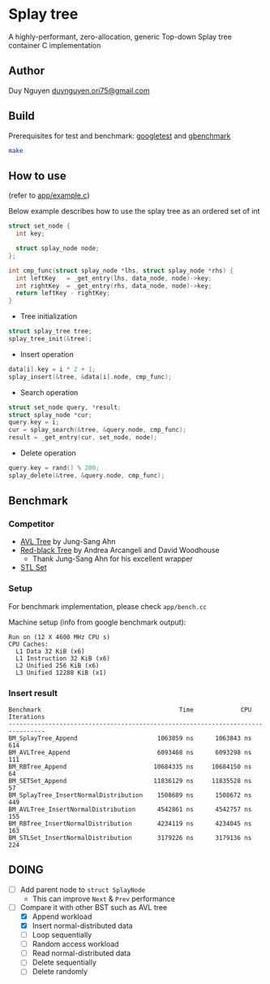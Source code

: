 # Splay tree

A highly-performant, zero-allocation, generic Top-down Splay tree container C implementation

## Author

Duy Nguyen <duynguyen.ori75@gmail.com>

## Build

Prerequisites for test and benchmark: [googletest](https://github.com/google/googletest) and [gbenchmark](https://github.com/google/benchmark)

```sh
make
```

## How to use

(refer to [app/example.c](app/example.c))

Below example describes how to use the splay tree as an ordered set of int

```C
struct set_node {
  int key;

  struct splay_node node;
};

int cmp_func(struct splay_node *lhs, struct splay_node *rhs) {
  int leftKey   = _get_entry(lhs, data_node, node)->key;
  int rightKey  = _get_entry(rhs, data_node, node)->key;
  return leftKey - rightKey;
}
```

* Tree initialization

```C
struct splay_tree tree;
splay_tree_init(&tree);
```

* Insert operation

```C
data[i].key = i * 2 + 1;
splay_insert(&tree, &data[i].node, cmp_func);
```

* Search operation

```C
struct set_node query, *result;
struct splay_node *cur;
query.key = i;
cur = splay_search(&tree, &query.node, cmp_func);
result = _get_entry(cur, set_node, node);
```

* Delete operation

```C
query.key = rand() % 200;
splay_delete(&tree, &query.node, cmp_func);
```

## Benchmark

### Competitor

- [AVL Tree](https://github.com/greensky00/avltree) by Jung-Sang Ahn
- [Red-black Tree](https://github.com/greensky00/avltree/blob/master/rbtree/rbtree.c) by Andrea Arcangeli and David Woodhouse
  - Thank Jung-Sang Ahn for his excellent wrapper
- [STL Set](https://en.cppreference.com/w/cpp/container/set)

### Setup

For benchmark implementation, please check `app/bench.cc`

Machine setup (info from google benchmark output):

```shell
Run on (12 X 4600 MHz CPU s)
CPU Caches:
  L1 Data 32 KiB (x6)
  L1 Instruction 32 KiB (x6)
  L2 Unified 256 KiB (x6)
  L3 Unified 12288 KiB (x1)
```

### Insert result

```shell
Benchmark                                      Time             CPU   Iterations
--------------------------------------------------------------------------------
BM_SplayTree_Append                      1063859 ns      1063843 ns          614
BM_AVLTree_Append                        6093468 ns      6093298 ns          111
BM_RBTree_Append                        10684335 ns     10684150 ns           64
BM_SETSet_Append                        11836129 ns     11835528 ns           57
BM_SplayTree_InsertNormalDistribution    1508689 ns      1508672 ns          449
BM_AVLTree_InsertNormalDistribution      4542861 ns      4542757 ns          155
BM_RBTree_InsertNormalDistribution       4234119 ns      4234045 ns          163
BM_STLSet_InsertNormalDistribution       3179226 ns      3179136 ns          224
```

## DOING

- [ ] Add parent node to `struct SplayNode`
  - This can improve `Next` & `Prev` performance
- [ ] Compare it with other BST such as AVL tree
  - [x] Append workload
  - [x] Insert normal-distributed data
  - [ ] Loop sequentially
  - [ ] Random access workload
  - [ ] Read normal-distributed data
  - [ ] Delete sequentially
  - [ ] Delete randomly